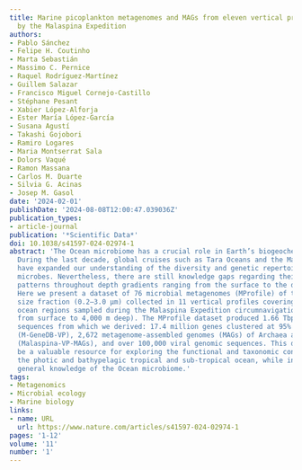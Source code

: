 ```yaml
---
title: Marine picoplankton metagenomes and MAGs from eleven vertical profiles obtained
  by the Malaspina Expedition
authors:
- Pablo Sánchez
- Felipe H. Coutinho
- Marta Sebastián
- Massimo C. Pernice
- Raquel Rodríguez-Martínez
- Guillem Salazar
- Francisco Miguel Cornejo-Castillo
- Stéphane Pesant
- Xabier López-Alforja
- Ester María López-García
- Susana Agustí
- Takashi Gojobori
- Ramiro Logares
- Maria Montserrat Sala
- Dolors Vaqué
- Ramon Massana
- Carlos M. Duarte
- Silvia G. Acinas
- Josep M. Gasol
date: '2024-02-01'
publishDate: '2024-08-08T12:00:47.039036Z'
publication_types:
- article-journal
publication: '*Scientific Data*'
doi: 10.1038/s41597-024-02974-1
abstract: 'The Ocean microbiome has a crucial role in Earth’s biogeochemical cycles.
  During the last decade, global cruises such as Tara Oceans and the Malaspina Expedition
  have expanded our understanding of the diversity and genetic repertoire of marine
  microbes. Nevertheless, there are still knowledge gaps regarding their diversity
  patterns throughout depth gradients ranging from the surface to the deep ocean.
  Here we present a dataset of 76 microbial metagenomes (MProfile) of the picoplankton
  size fraction (0.2–3.0 µm) collected in 11 vertical profiles covering contrasting
  ocean regions sampled during the Malaspina Expedition circumnavigation (7 depths,
  from surface to 4,000 m deep). The MProfile dataset produced 1.66 Tbp of raw DNA
  sequences from which we derived: 17.4 million genes clustered at 95% sequence similarity
  (M-GeneDB-VP), 2,672 metagenome-assembled genomes (MAGs) of Archaea and Bacteria
  (Malaspina-VP-MAGs), and over 100,000 viral genomic sequences. This dataset will
  be a valuable resource for exploring the functional and taxonomic connectivity between
  the photic and bathypelagic tropical and sub-tropical ocean, while increasing our
  general knowledge of the Ocean microbiome.'
tags:
- Metagenomics
- Microbial ecology
- Marine biology
links:
- name: URL
  url: https://www.nature.com/articles/s41597-024-02974-1
pages: '1-12'
volume: '11'
number: '1'
---
```

